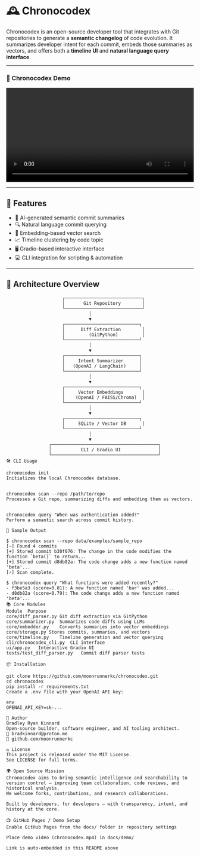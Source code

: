 # 🕰 Chronocodex

Chronocodex is an open-source developer tool that integrates with Git repositories to generate a **semantic changelog** of code evolution. It summarizes developer intent for each commit, embeds those summaries as vectors, and offers both a **timeline UI** and **natural language query interface**.

---

### 🎥 Chronocodex Demo

<video controls width="100%">
  <source src="chronocodex/docs/demo/chronocodex.mp4" type="video/mp4">
  Your browser does not support the video tag.
</video>

---

## 🎯 Features

- 📘 AI-generated semantic commit summaries
- 🔍 Natural language commit querying
- 🧠 Embedding-based vector search
- 📈 Timeline clustering by code topic
- 🖥 Gradio-based interactive interface
- 💻 CLI integration for scripting & automation

---

## 🔩 Architecture Overview

```text
                     ┌─────────────────────────────┐
                     │       Git Repository        │
                     └─────────────────────────────┘
                               │
                               ▼
                     ┌────────────────────────────┐
                     │      Diff Extraction        │
                     │         (GitPython)         │
                     └────────────────────────────┘
                               │
                               ▼
                     ┌────────────────────────────┐
                     │     Intent Summarizer      │
                     │   (OpenAI / LangChain)     │
                     └────────────────────────────┘
                               │
                               ▼
                     ┌────────────────────────────┐
                     │     Vector Embeddings       │
                     │    (OpenAI / FAISS/Chroma)  │
                     └────────────────────────────┘
                               │
                               ▼
                     ┌────────────────────────────┐
                     │     SQLite / Vector DB      │
                     └────────────────────────────┘
                               │
                               ▼
                ┌────────────────────────────────────────┐
                │           CLI / Gradio UI              │
                └────────────────────────────────────────┘
🛠 CLI Usage

chronocodex init
Initializes the local Chronocodex database.


chronocodex scan --repo /path/to/repo
Processes a Git repo, summarizing diffs and embedding them as vectors.


chronocodex query "When was authentication added?"
Perform a semantic search across commit history.

🧪 Sample Output

$ chronocodex scan --repo data/examples/sample_repo
[~] Found 4 commits
[+] Stored commit b30f076: The change in the code modifies the function `beta()` to return...
[+] Stored commit d8db82a: The code change adds a new function named 'beta'...
[✓] Scan complete.

$ chronocodex query "What functions were added recently?"
- f3be5a3 (score=0.81): A new function named 'bar' was added...
- d8db82a (score=0.79): The code change adds a new function named 'beta'...
📚 Core Modules
Module	Purpose
core/diff_parser.py	Git diff extraction via GitPython
core/summarizer.py	Summarizes code diffs using LLMs
core/embedder.py	Converts summaries into vector embeddings
core/storage.py	Stores commits, summaries, and vectors
core/timeline.py	Timeline generation and vector querying
cli/chronocodex_cli.py	CLI interface
ui/app.py	Interactive Gradio UI
tests/test_diff_parser.py	Commit diff parser tests

📦 Installation

git clone https://github.com/moonrunnerkc/chronocodex.git
cd chronocodex
pip install -r requirements.txt
Create a .env file with your OpenAI API key:

env
OPENAI_API_KEY=sk-...

👤 Author
Bradley Ryan Kinnard
Open-source builder, software engineer, and AI tooling architect.
📧 bradkinnard@proton.me
🔗 github.com/moonrunnerkc

⚖️ License
This project is released under the MIT License.
See LICENSE for full terms.

🌍 Open Source Mission
Chronocodex aims to bring semantic intelligence and searchability to version control — improving team collaboration, code reviews, and historical analysis.
We welcome forks, contributions, and research collaborations.

Built by developers, for developers — with transparency, intent, and history at the core.

📺 GitHub Pages / Demo Setup
Enable GitHub Pages from the docs/ folder in repository settings

Place demo video (chronocodex.mp4) in docs/demo/

Link is auto-embedded in this README above

